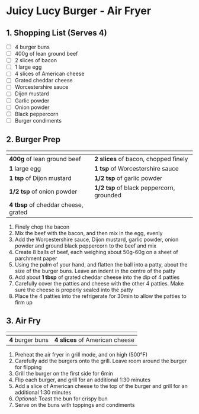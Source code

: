 # Juicy Lucy Burger - Air Fryer

## 1. Shopping List (Serves 4)
- [ ] 4 burger buns
- [ ] 400g of lean ground beef
- [ ] 2 slices of bacon
- [ ] 1 large egg
- [ ] 4 slices of American cheese
- [ ] Grated cheddar cheese
- [ ] Worcestershire sauce
- [ ] Dijon mustard
- [ ] Garlic powder
- [ ] Onion powder
- [ ] Black peppercorn
- [ ] Burger condiments

## 2. Burger Prep
|<!-- -->|<!-- -->|
|---|---|
| **400g** of lean ground beef | **2 slices** of bacon, chopped finely |
| **1** large egg | **1 tsp** of Worcestershire sauce |
| **1 tsp** of Dijon mustard | **1/2 tsp** of garlic powder |
| **1/2 tsp** of onion powder | **1/2 tsp** of black peppercorn, grounded |
| **4 tbsp** of cheddar cheese, grated| |

1. Finely chop the bacon
2. Mix the beef with the bacon, and then mix in the egg, evenly
3. Add the Worcestershire sauce, Dijon mustard, garlic powder, onion powder and ground black peppercorn to the beef and mix
4. Create 8 balls of beef, each weighing about 50g-60g on a sheet of parchment paper 
5. Using the palm of your hand, and flatten the ball into a patty, about the size of the burger buns. Leave an indent in the centre of the patty
6. Add about **1 tbsp** of grated  cheddar cheese into the dip of 4 patties
7. Carefully cover the patties and cheese with the other 4 patties. Make sure the cheese is properly sealed into the patty
8. Place the 4 patties into the refrigerate for 30min to allow the patties to firm up

## 3. Air Fry
|<!-- -->|<!-- -->|
|---|---|
| **4** burger buns| **4 slices** of American cheese|

1. Preheat the air fryer in grill mode, and on high (500°F)
2. Carefully add the burgers onto the grill. Leave room around the burger for flipping
3. Grill the burger on the first side for 6min
4. Flip each burger, and grill for an additional 1:30 minutes
5. Add a slice of American cheese to the top of the burger and grill for an additional 1:30 minutes
6. *Optional:* Toast the bun for crispy bun
7. Serve on the buns with toppings and condiments